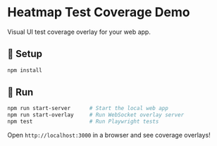 # Heatmap Test Coverage Demo

Visual UI test coverage overlay for your web app.

## 🔧 Setup
```bash
npm install
```

## 🚀 Run
```bash
npm run start-server      # Start the local web app
npm run start-overlay     # Run WebSocket overlay server
npm test                  # Run Playwright tests
```

Open `http://localhost:3000` in a browser and see coverage overlays!

